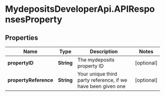 # MydepositsDeveloperApi.APIResponsesProperty

## Properties

Name | Type | Description | Notes
------------ | ------------- | ------------- | -------------
**propertyID** | **String** | The mydeposits property ID | [optional] 
**propertyReference** | **String** | Your unique third party reference, if we have been given one | [optional] 


